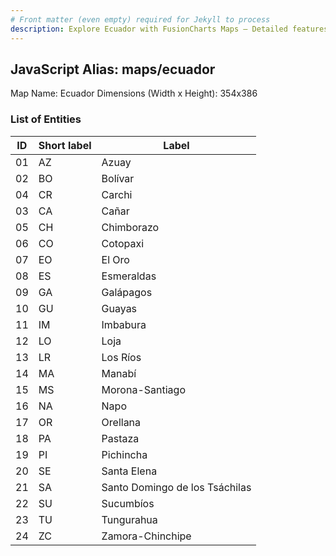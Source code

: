 ```yaml
---
# Front matter (even empty) required for Jekyll to process
description: Explore Ecuador with FusionCharts Maps – Detailed features for seamless integration. Try now & enhance your data visualization today! 
---
```


## JavaScript Alias: maps/ecuador

Map Name: Ecuador
Dimensions (Width x Height): 354x386





### List of Entities

ID | Short label | Label
---|---|---|
01|AZ|Azuay
02|BO|Bolívar
04|CR|Carchi
03|CA|Cañar
05|CH|Chimborazo
06|CO|Cotopaxi
07|EO|El Oro
08|ES|Esmeraldas
09|GA|Galápagos
10|GU|Guayas
11|IM|Imbabura
12|LO|Loja
13|LR|Los Ríos
14|MA|Manabí
15|MS|Morona-Santiago
16|NA|Napo
17|OR|Orellana
18|PA|Pastaza
19|PI|Pichincha
20|SE|Santa Elena
21|SA|Santo Domingo de los Tsáchilas
22|SU|Sucumbíos
23|TU|Tungurahua
24|ZC|Zamora-Chinchipe

